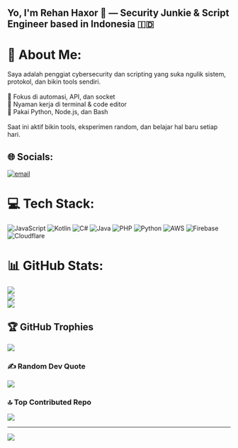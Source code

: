 <h2 align="left">Yo, I'm Rehan Haxor 👾 — Security Junkie & Script Engineer based in Indonesia 🇮🇩</h2>

# 💫 About Me:
Saya adalah penggiat cybersecurity dan scripting yang suka ngulik sistem, protokol, dan bikin tools sendiri.<br><br>🔹 Fokus di automasi, API, dan socket  <br>🔹 Nyaman kerja di terminal & code editor  <br>🔹 Pakai Python, Node.js, dan Bash<br><br>Saat ini aktif bikin tools, eksperimen random, dan belajar hal baru setiap hari.


## 🌐 Socials:
[![email](https://img.shields.io/badge/Email-D14836?logo=gmail&logoColor=white)](mailto:pompurinpom4@gmail.com) 

# 💻 Tech Stack:
![JavaScript](https://img.shields.io/badge/javascript-%23323330.svg?style=for-the-badge&logo=javascript&logoColor=%23F7DF1E) ![Kotlin](https://img.shields.io/badge/kotlin-%237F52FF.svg?style=for-the-badge&logo=kotlin&logoColor=white) ![C#](https://img.shields.io/badge/c%23-%23239120.svg?style=for-the-badge&logo=csharp&logoColor=white) ![Java](https://img.shields.io/badge/java-%23ED8B00.svg?style=for-the-badge&logo=openjdk&logoColor=white) ![PHP](https://img.shields.io/badge/php-%23777BB4.svg?style=for-the-badge&logo=php&logoColor=white) ![Python](https://img.shields.io/badge/python-3670A0?style=for-the-badge&logo=python&logoColor=ffdd54) ![AWS](https://img.shields.io/badge/AWS-%23FF9900.svg?style=for-the-badge&logo=amazon-aws&logoColor=white) ![Firebase](https://img.shields.io/badge/firebase-%23039BE5.svg?style=for-the-badge&logo=firebase) ![Cloudflare](https://img.shields.io/badge/Cloudflare-F38020?style=for-the-badge&logo=Cloudflare&logoColor=white)
# 📊 GitHub Stats:
![](https://github-readme-stats.vercel.app/api?username=rehanHaxor&theme=radical&hide_border=false&include_all_commits=true&count_private=false)<br/>
![](https://nirzak-streak-stats.vercel.app/?user=rehanHaxor&theme=radical&hide_border=false)<br/>
![](https://github-readme-stats.vercel.app/api/top-langs/?username=rehanHaxor&theme=radical&hide_border=false&include_all_commits=true&count_private=false&layout=compact)

## 🏆 GitHub Trophies
![](https://github-profile-trophy.vercel.app/?username=rehanHaxor&theme=radical&no-frame=false&no-bg=true&margin-w=4)

### ✍️ Random Dev Quote
![](https://quotes-github-readme.vercel.app/api?type=horizontal&theme=radical)

### 🔝 Top Contributed Repo
![](https://github-contributor-stats.vercel.app/api?username=rehanHaxor&limit=5&theme=dark&combine_all_yearly_contributions=true)

---
[![](https://visitcount.itsvg.in/api?id=rehanHaxor&icon=4&color=7)](https://visitcount.itsvg.in)

<!-- Proudly created with GPRM ( https://gprm.itsvg.in ) -->
